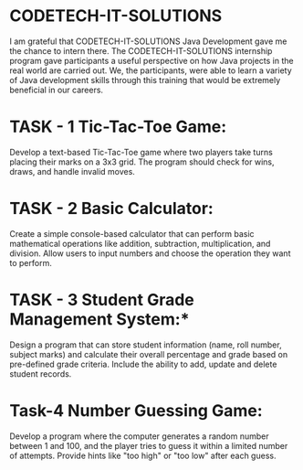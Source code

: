# CODETECH-IT-SOLUTIONS
I am grateful that CODETECH-IT-SOLUTIONS Java Development gave me the chance to intern there. The CODETECH-IT-SOLUTIONS internship program gave participants a useful perspective on how Java projects in the real world are carried out. We, the participants, were able to learn a variety of Java development skills through this training that would be extremely beneficial in our careers.

# TASK - 1 Tic-Tac-Toe Game:
Develop a text-based Tic-Tac-Toe game where two players take turns placing their marks on a 3x3 grid. The program should check for wins, draws, and handle invalid moves.

# TASK - 2 Basic Calculator:
Create a simple console-based calculator that can perform basic mathematical operations like addition, subtraction, multiplication, and division. Allow users to input numbers and choose the operation they want to perform.

# TASK - 3 Student Grade Management System:* 
Design a program that can store student information (name, roll number, subject marks) and calculate their overall percentage and grade based on pre-defined grade criteria. Include the ability to add, update and delete student records.

# Task-4 Number Guessing Game:
Develop a program where the computer generates a random number between 1 and 100, and the player tries to guess it within a limited number of attempts. Provide hints like "too high" or "too low" after each guess.
